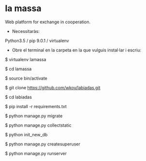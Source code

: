 # la massa

Web platform for exchange in cooperation.

- Necessitaràs: 

Python3.5 / pip 9.0.1 / virtualenv

- Obre el terminal en la carpeta en la que vulguis instal·lar i escriu:

$ virtualenv lamassa

$ cd lamassa

$ source bin/activate

$ git clone https://github.com/wkov/labiadas.git

$ cd labiadas

$ pip install -r requirements.txt

$ python manage.py migrate

$ python manage.py collectstatic

$ python init_new_db

$ python manage.py createsuperuser

$ python manage.py runserver
